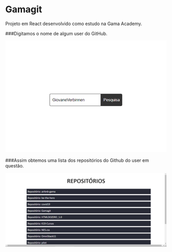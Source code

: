 # Gamagit
Projeto em React desenvolvido como estudo na Gama Academy.


###Digitamos o nome de algum user do GitHub.

![](exemplos/home.png)

###Assim obtemos uma lista dos repositórios do Github do user em questão.

![](exemplos/repo.png)
